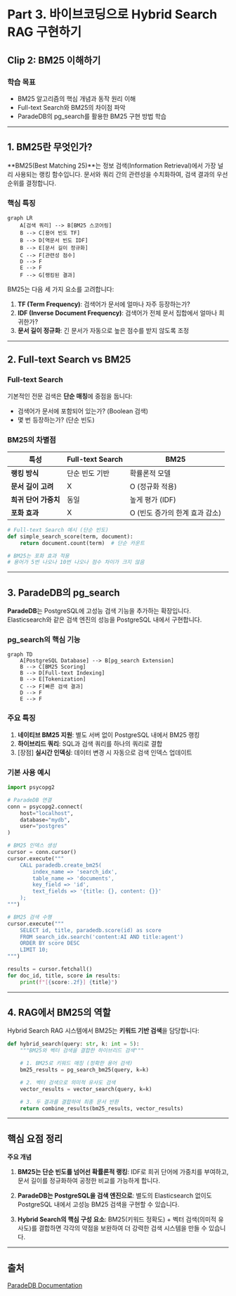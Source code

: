 # Part 3. 바이브코딩으로 Hybrid Search RAG 구현하기

## Clip 2: BM25 이해하기

### 학습 목표
- BM25 알고리즘의 핵심 개념과 동작 원리 이해
- Full-text Search와 BM25의 차이점 파악
- ParadeDB의 pg_search를 활용한 BM25 구현 방법 학습

---

## 1. BM25란 무엇인가?

**BM25(Best Matching 25)**는 정보 검색(Information Retrieval)에서 가장 널리 사용되는 랭킹 함수입니다. 문서와 쿼리 간의 관련성을 수치화하여, 검색 결과의 우선순위를 결정합니다.

### 핵심 특징

```mermaid
graph LR
    A[검색 쿼리] --> B[BM25 스코어링]
    B --> C[용어 빈도 TF]
    B --> D[역문서 빈도 IDF]
    B --> E[문서 길이 정규화]
    C --> F[관련성 점수]
    D --> F
    E --> F
    F --> G[랭킹된 결과]
```

BM25는 다음 세 가지 요소를 고려합니다:

1. **TF (Term Frequency)**: 검색어가 문서에 얼마나 자주 등장하는가?
2. **IDF (Inverse Document Frequency)**: 검색어가 전체 문서 집합에서 얼마나 희귀한가?
3. **문서 길이 정규화**: 긴 문서가 자동으로 높은 점수를 받지 않도록 조정

---

## 2. Full-text Search vs BM25

### Full-text Search
기본적인 전문 검색은 **단순 매칭**에 중점을 둡니다:
- 검색어가 문서에 포함되어 있는가? (Boolean 검색)
- 몇 번 등장하는가? (단순 빈도)

### BM25의 차별점

| 특성 | Full-text Search | BM25 |
|------|------------------|------|
| **랭킹 방식** | 단순 빈도 기반 | 확률론적 모델 |
| **문서 길이 고려** | X | O (정규화 적용) |
| **희귀 단어 가중치** | 동일 | 높게 평가 (IDF) |
| **포화 효과** | X | O (빈도 증가의 한계 효과 감소) |

```python
# Full-text Search 예시 (단순 빈도)
def simple_search_score(term, document):
    return document.count(term)  # 단순 카운트

# BM25는 포화 효과 적용
# 용어가 5번 나오나 10번 나오나 점수 차이가 크지 않음
```

---

## 3. ParadeDB의 pg_search

**ParadeDB**는 PostgreSQL에 고성능 검색 기능을 추가하는 확장입니다. Elasticsearch와 같은 검색 엔진의 성능을 PostgreSQL 내에서 구현합니다.

### pg_search의 핵심 기능

```mermaid
graph TD
    A[PostgreSQL Database] --> B[pg_search Extension]
    B --> C[BM25 Scoring]
    B --> D[Full-text Indexing]
    B --> E[Tokenization]
    C --> F[빠른 검색 결과]
    D --> F
    E --> F
```

### 주요 특징

1. **네이티브 BM25 지원**: 별도 서버 없이 PostgreSQL 내에서 BM25 랭킹
2. **하이브리드 쿼리**: SQL과 검색 쿼리를 하나의 쿼리로 결합
3. [장점] **실시간 인덱싱**: 데이터 변경 시 자동으로 검색 인덱스 업데이트

### 기본 사용 예시

```python
import psycopg2

# ParadeDB 연결
conn = psycopg2.connect(
    host="localhost",
    database="mydb",
    user="postgres"
)

# BM25 인덱스 생성
cursor = conn.cursor()
cursor.execute("""
    CALL paradedb.create_bm25(
        index_name => 'search_idx',
        table_name => 'documents',
        key_field => 'id',
        text_fields => '{title: {}, content: {}}'
    );
""")

# BM25 검색 수행
cursor.execute("""
    SELECT id, title, paradedb.score(id) as score
    FROM search_idx.search('content:AI AND title:agent')
    ORDER BY score DESC
    LIMIT 10;
""")

results = cursor.fetchall()
for doc_id, title, score in results:
    print(f"[{score:.2f}] {title}")
```

---

## 4. RAG에서 BM25의 역할

Hybrid Search RAG 시스템에서 BM25는 **키워드 기반 검색**을 담당합니다:

```python
def hybrid_search(query: str, k: int = 5):
    """BM25와 벡터 검색을 결합한 하이브리드 검색"""

    # 1. BM25로 키워드 매칭 (정확한 용어 검색)
    bm25_results = pg_search_bm25(query, k=k)

    # 2. 벡터 검색으로 의미적 유사도 검색
    vector_results = vector_search(query, k=k)

    # 3. 두 결과를 결합하여 최종 문서 반환
    return combine_results(bm25_results, vector_results)
```

---

## 핵심 요점 정리

**주요 개념**
1. **BM25는 단순 빈도를 넘어선 확률론적 랭킹**: IDF로 희귀 단어에 가중치를 부여하고, 문서 길이를 정규화하여 공정한 비교를 가능하게 합니다.

2. **ParadeDB는 PostgreSQL을 검색 엔진으로**: 별도의 Elasticsearch 없이도 PostgreSQL 내에서 고성능 BM25 검색을 구현할 수 있습니다.

3. **Hybrid Search의 핵심 구성 요소**: BM25(키워드 정확도) + 벡터 검색(의미적 유사도)를 결합하면 각각의 약점을 보완하여 더 강력한 검색 시스템을 만들 수 있습니다.

---


## 출처
[ParadeDB Documentation](https://docs.paradedb.com/search/bm25)
